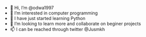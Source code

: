 - 👋 Hi, I’m @odwa1997
- 👀 I’m interested in computer programming
- 🌱 I have just started learning Python
- 💞️ I’m looking to learn more and collaborate on beginer projects
- 📫 I can be reached through twitter @Jusmkh

<!---
odwa1997/odwa1997 is a ✨ special ✨ repository because its `README.md` (this file) appears on your GitHub profile.
You can click the Preview link to take a look at your changes.
--->
